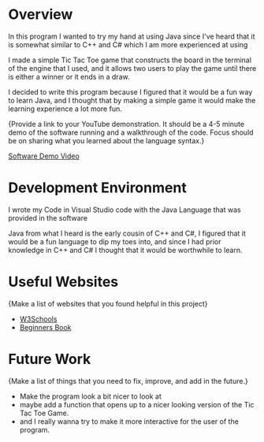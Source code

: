 # Overview

In this program I wanted to try my hand at using Java since I've heard that it is somewhat similar to C++ and C# which I am more experienced at using

I made a simple Tic Tac Toe game that constructs the board in the terminal of the engine that I used, and it allows two users to play the game until there is either a winner or it ends in a draw.

I decided to write this program because I figured that it would be a fun way to learn Java, and I thought that by making a simple game it would make the learning experience a lot more fun.

{Provide a link to your YouTube demonstration. It should be a 4-5 minute demo of the software running and a walkthrough of the code. Focus should be on sharing what you learned about the language syntax.}

[Software Demo Video](http://youtube.link.goes.here)

# Development Environment

I wrote my Code in Visual Studio code with the Java Language that was provided in the software

Java from what I heard is the early cousin of C++ and C#, I figured that it would be a fun language to dip my toes into, and since I had prior knowledge in C++ and C# I thought that it would be worthwhile to learn.

# Useful Websites

{Make a list of websites that you found helpful in this project}

- [W3Schools](https://www.w3schools.com/java/)
- [Beginners Book](https://beginnersbook.com/java-collections-tutorials/)

# Future Work

{Make a list of things that you need to fix, improve, and add in the future.}

- Make the program look a bit nicer to look at
- maybe add a function that opens up to a nicer looking version of the Tic Tac Toe Game.
- and I really wanna try to make it more interactive for the user of the program.
